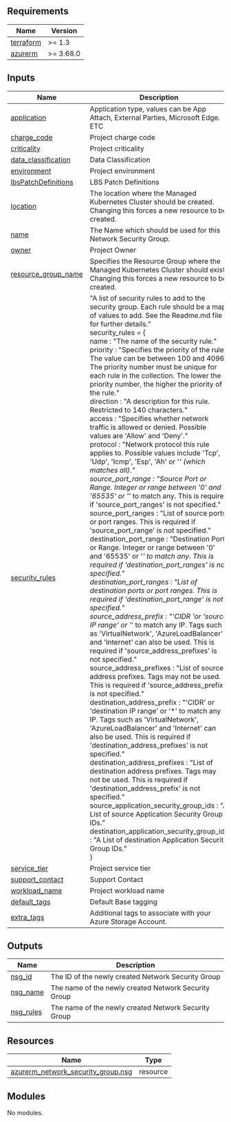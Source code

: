 <!-- BEGIN_TF_DOCS -->
## Requirements

| Name | Version |
|------|---------|
| <a name="requirement_terraform"></a> [terraform](#requirement\_terraform) | >= 1.3 |
| <a name="requirement_azurerm"></a> [azurerm](#requirement\_azurerm) | >= 3.68.0 |

## Inputs

| Name | Description | Type | Default | Required |
|------|-------------|------|---------|:--------:|
| <a name="input_application"></a> [application](#input\_application) | Application type, values can be App Attach, External Parties, Microsoft Edge. ETC | `string` | n/a | yes |
| <a name="input_charge_code"></a> [charge\_code](#input\_charge\_code) | Project charge code | `string` | n/a | yes |
| <a name="input_criticality"></a> [criticality](#input\_criticality) | Project criticality | `string` | n/a | yes |
| <a name="input_data_classification"></a> [data\_classification](#input\_data\_classification) | Data Classification | `string` | n/a | yes |
| <a name="input_environment"></a> [environment](#input\_environment) | Project environment | `string` | n/a | yes |
| <a name="input_lbsPatchDefinitions"></a> [lbsPatchDefinitions](#input\_lbsPatchDefinitions) | LBS Patch Definitions | `string` | n/a | yes |
| <a name="input_location"></a> [location](#input\_location) | The location where the Managed Kubernetes Cluster should be created. Changing this forces a new resource to be created. | `string` | n/a | yes |
| <a name="input_name"></a> [name](#input\_name) | The Name which should be used for this Network Security Group. | `string` | n/a | yes |
| <a name="input_owner"></a> [owner](#input\_owner) | Project Owner | `string` | n/a | yes |
| <a name="input_resource_group_name"></a> [resource\_group\_name](#input\_resource\_group\_name) | Specifies the Resource Group where the Managed Kubernetes Cluster should exist. Changing this forces a new resource to be created. | `string` | n/a | yes |
| <a name="input_security_rules"></a> [security\_rules](#input\_security\_rules) | "A list of security rules to add to the security group. Each rule should be a map of values to add. See the Readme.md file for further details."<br>    security\_rules = {<br>      name : "The name of the security rule."<br>      priority : "Specifies the priority of the rule. The value can be between 100 and 4096. The priority number must be unique for each rule in the collection. The lower the priority number, the higher the priority of the rule."<br>      direction : "A description for this rule. Restricted to 140 characters."<br>      access : "Specifies whether network traffic is allowed or denied. Possible values are 'Allow' and 'Deny'."<br>      protocol : "Network protocol this rule applies to. Possible values include 'Tcp', 'Udp', 'Icmp', 'Esp', 'Ah' or '*' (which matches all)."<br>      source\_port\_range : "Source Port or Range. Integer or range between '0' and '65535' or '*' to match any. This is required if 'source\_port\_ranges' is not specified."<br>      source\_port\_ranges : "List of source ports or port ranges. This is required if 'source\_port\_range' is not specified."<br>      destination\_port\_range : "Destination Port or Range. Integer or range between '0' and '65535' or '*' to match any. This is required if 'destination\_port\_ranges' is not specified."<br>      destination\_port\_ranges : "List of destination ports or port ranges. This is required if 'destination\_port\_range' is not specified."<br>      source\_address\_prefix : "'CIDR 'or 'source IP range' or '*' to match any IP. Tags such as 'VirtualNetwork', 'AzureLoadBalancer' and 'Internet' can also be used. This is required if 'source\_address\_prefixes' is not specified."<br>      source\_address\_prefixes : "List of source address prefixes. Tags may not be used. This is required if 'source\_address\_prefix' is not specified."<br>      destination\_address\_prefix : "'CIDR' or 'destination IP range' or '*' to match any IP. Tags such as 'VirtualNetwork', 'AzureLoadBalancer' and 'Internet' can also be used. This is required if 'destination\_address\_prefixes' is not specified."<br>      destination\_address\_prefixes : "List of destination address prefixes. Tags may not be used. This is required if 'destination\_address\_prefix' is not specified."<br>      source\_application\_security\_group\_ids : "A List of source Application Security Group IDs."<br>      destination\_application\_security\_group\_ids : "A List of destination Application Security Group IDs."<br>    } | `any` | n/a | yes |
| <a name="input_service_tier"></a> [service\_tier](#input\_service\_tier) | Project service tier | `number` | n/a | yes |
| <a name="input_support_contact"></a> [support\_contact](#input\_support\_contact) | Support Contact | `string` | n/a | yes |
| <a name="input_workload_name"></a> [workload\_name](#input\_workload\_name) | Project workload name | `string` | n/a | yes |
| <a name="input_default_tags"></a> [default\_tags](#input\_default\_tags) | Default Base tagging | `map(string)` | `{}` | no |
| <a name="input_extra_tags"></a> [extra\_tags](#input\_extra\_tags) | Additional tags to associate with your Azure Storage Account. | `map(string)` | `{}` | no |

## Outputs

| Name | Description |
|------|-------------|
| <a name="output_nsg_id"></a> [nsg\_id](#output\_nsg\_id) | The ID of the newly created Network Security Group |
| <a name="output_nsg_name"></a> [nsg\_name](#output\_nsg\_name) | The name of the newly created Network Security Group |
| <a name="output_nsg_rules"></a> [nsg\_rules](#output\_nsg\_rules) | The name of the newly created Network Security Group |

## Resources

| Name | Type |
|------|------|
| [azurerm_network_security_group.nsg](https://registry.terraform.io/providers/hashicorp/azurerm/latest/docs/resources/network_security_group) | resource |

## Modules

No modules.
<!-- END_TF_DOCS -->